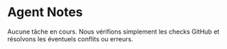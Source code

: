 # Agent Notes

Aucune tâche en cours. Nous vérifions simplement les checks GitHub et résolvons les éventuels conflits ou erreurs.
